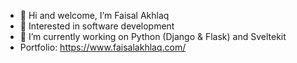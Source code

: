 - 👋 Hi and welcome, I’m Faisal Akhlaq
- 👀 Interested in software development 
- 🌱 I’m currently working on Python (Django & Flask) and Sveltekit
- Portfolio: https://www.faisalakhlaq.com/

<!---
faisalakhlaq/faisalakhlaq is a ✨ special ✨ repository because its `README.md` (this file) appears on your GitHub profile.
You can click the Preview link to take a look at your changes.
--->
